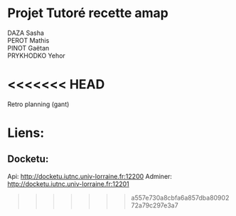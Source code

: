 # Projet Tutoré recette amap
DAZA Sasha  
PEROT Mathis  
PINOT Gaëtan  
PRYKHODKO Yehor  

<<<<<<< HEAD
=======
Retro planning (gant)

# Liens:
## Docketu:
Api: <http://docketu.iutnc.univ-lorraine.fr:12200>
Adminer: <http://docketu.iutnc.univ-lorraine.fr:12201>

>>>>>>> a557e730a8cbfa6a857dba8090272a79c297e3a7

